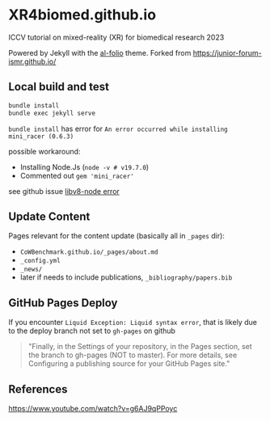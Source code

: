 # XR4biomed.github.io

ICCV tutorial on mixed-reality (XR) for biomedical research 2023

Powered by Jekyll with the [al-folio](https://github.com/alshedivat/al-folio) theme.
Forked from https://junior-forum-ismr.github.io/

## Local build and test

```bash
bundle install
bundle exec jekyll serve
```

`bundle install` has error for `An error occurred while installing mini_racer (0.6.3)`

possible workaround:
- Installing Node.Js (`node -v # v19.7.0`)
- Commented out `gem 'mini_racer'`

see github issue [libv8-node error](https://github.com/alshedivat/al-folio/issues/691)

## Update Content

Pages relevant for the content update (basically all in `_pages` dir):
- `CoWBenchmark.github.io/_pages/about.md`
- `_config.yml`
- `_news/`
- later if needs to include publications, `_bibliography/papers.bib`

## GitHub Pages Deploy

If you encounter `Liquid Exception: Liquid syntax error`, that is likely due to the deploy branch not set to `gh-pages` on github
> "Finally, in the Settings of your repository, in the Pages section, set the branch to gh-pages (NOT to master). For more details, see Configuring a publishing source for your GitHub Pages site."

## References

https://www.youtube.com/watch?v=g6AJ9qPPoyc